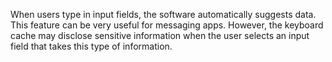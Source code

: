When users type in input fields, the software automatically suggests data. This feature can be very useful for messaging apps. However, the keyboard cache may disclose sensitive information when the user selects an input field that takes this type of information.
